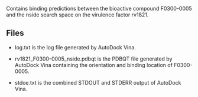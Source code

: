 Contains binding predictions between the bioactive compound F0300-0005 and the nside search space on the virulence factor rv1821.

## Files

- log.txt is the log file generated by AutoDock Vina.

- rv1821_F0300-0005_nside.pdbqt is the PDBQT file generated by AutoDock Vina containing the orientation and binding location of F0300-0005.

- stdoe.txt is the combined STDOUT and STDERR output of AutoDock Vina.

